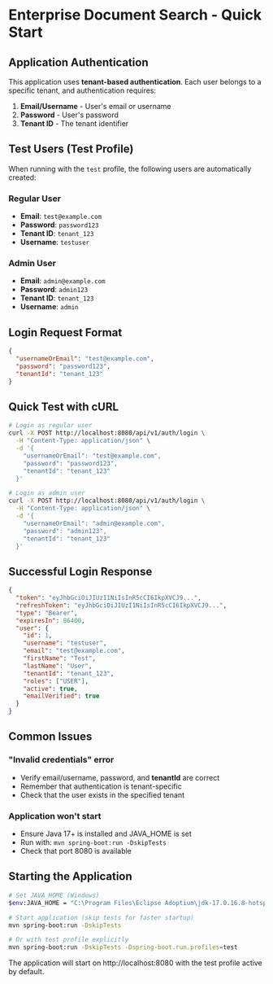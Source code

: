 # Enterprise Document Search - Quick Start

## Application Authentication

This application uses **tenant-based authentication**. Each user belongs to a specific tenant, and authentication requires:

1. **Email/Username** - User's email or username
2. **Password** - User's password  
3. **Tenant ID** - The tenant identifier

## Test Users (Test Profile)

When running with the `test` profile, the following users are automatically created:

### Regular User
- **Email**: `test@example.com`
- **Password**: `password123`
- **Tenant ID**: `tenant_123`
- **Username**: `testuser`

### Admin User  
- **Email**: `admin@example.com`
- **Password**: `admin123`
- **Tenant ID**: `tenant_123`
- **Username**: `admin`

## Login Request Format

```json
{
  "usernameOrEmail": "test@example.com",
  "password": "password123", 
  "tenantId": "tenant_123"
}
```

## Quick Test with cURL

```bash
# Login as regular user
curl -X POST http://localhost:8080/api/v1/auth/login \
  -H "Content-Type: application/json" \
  -d '{
    "usernameOrEmail": "test@example.com",
    "password": "password123",
    "tenantId": "tenant_123"
  }'

# Login as admin user
curl -X POST http://localhost:8080/api/v1/auth/login \
  -H "Content-Type: application/json" \
  -d '{
    "usernameOrEmail": "admin@example.com", 
    "password": "admin123",
    "tenantId": "tenant_123"
  }'
```

## Successful Login Response

```json
{
  "token": "eyJhbGciOiJIUzI1NiIsInR5cCI6IkpXVCJ9...",
  "refreshToken": "eyJhbGciOiJIUzI1NiIsInR5cCI6IkpXVCJ9...",
  "type": "Bearer",
  "expiresIn": 86400,
  "user": {
    "id": 1,
    "username": "testuser",
    "email": "test@example.com",
    "firstName": "Test",
    "lastName": "User",
    "tenantId": "tenant_123",
    "roles": ["USER"],
    "active": true,
    "emailVerified": true
  }
}
```

## Common Issues

### "Invalid credentials" error
- Verify email/username, password, and **tenantId** are correct
- Remember that authentication is tenant-specific
- Check that the user exists in the specified tenant

### Application won't start
- Ensure Java 17+ is installed and JAVA_HOME is set
- Run with: `mvn spring-boot:run -DskipTests`
- Check that port 8080 is available

## Starting the Application

```bash
# Set JAVA_HOME (Windows)
$env:JAVA_HOME = "C:\Program Files\Eclipse Adoptium\jdk-17.0.16.8-hotspot"

# Start application (skip tests for faster startup)
mvn spring-boot:run -DskipTests

# Or with test profile explicitly
mvn spring-boot:run -DskipTests -Dspring-boot.run.profiles=test
```

The application will start on http://localhost:8080 with the test profile active by default.